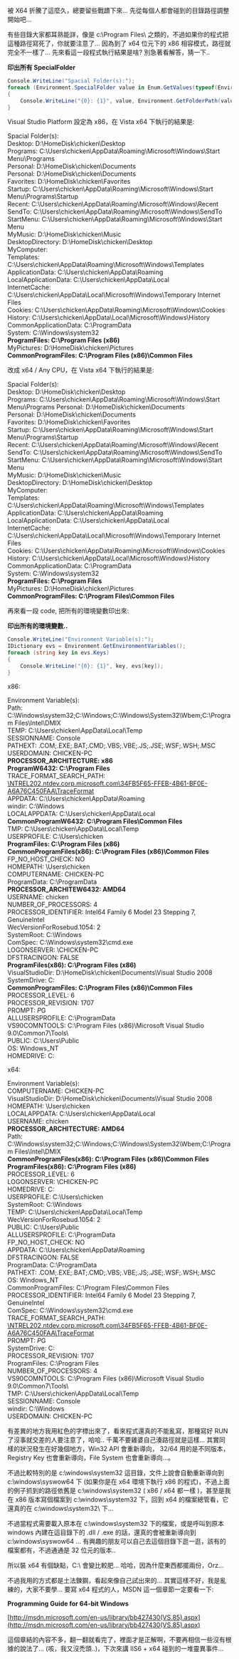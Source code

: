 被 X64 折騰了這麼久，總要留些戰蹟下來... 先從每個人都會碰到的目錄路徑調整開始吧...

有些目錄大家都耳熟能詳，像是 c:\Program Files\ 之類的，不過如果你的程式把這種路徑寫死了，你就要注意了... 因為到了 x64 位元下的 x86 相容模式，路徑就完全不一樣了... 先來看這一段程式執行結果是啥? 別急著看解答，猜一下..

**印出所有 SpecialFolder**

```csharp
Console.WriteLine("Spacial Folder(s):");
foreach (Environment.SpecialFolder value in Enum.GetValues(typeof(Environment.SpecialFolder)))
{
    Console.WriteLine("{0}: {1}", value, Environment.GetFolderPath(value));
}
```

Visual Studio Platform 設定為 x86，在 Vista x64 下執行的結果是:

Spacial Folder(s):  
Desktop: D:\HomeDisk\chicken\Desktop  
Programs: C:\Users\chicken\AppData\Roaming\Microsoft\Windows\Start Menu\Programs  
Personal: D:\HomeDisk\chicken\Documents  
Personal: D:\HomeDisk\chicken\Documents  
Favorites: D:\HomeDisk\chicken\Favorites  
Startup: C:\Users\chicken\AppData\Roaming\Microsoft\Windows\Start Menu\Programs\Startup  
Recent: C:\Users\chicken\AppData\Roaming\Microsoft\Windows\Recent  
SendTo: C:\Users\chicken\AppData\Roaming\Microsoft\Windows\SendTo  
StartMenu: C:\Users\chicken\AppData\Roaming\Microsoft\Windows\Start Menu  
MyMusic: D:\HomeDisk\chicken\Music  
DesktopDirectory: D:\HomeDisk\chicken\Desktop  
MyComputer:   
Templates: C:\Users\chicken\AppData\Roaming\Microsoft\Windows\Templates  
ApplicationData: C:\Users\chicken\AppData\Roaming  
LocalApplicationData: C:\Users\chicken\AppData\Local  
InternetCache: C:\Users\chicken\AppData\Local\Microsoft\Windows\Temporary Internet Files  
Cookies: C:\Users\chicken\AppData\Roaming\Microsoft\Windows\Cookies  
History: C:\Users\chicken\AppData\Local\Microsoft\Windows\History  
CommonApplicationData: C:\ProgramData  
System: C:\Windows\system32  
**ProgramFiles: C:\Program Files (x86)**  
MyPictures: D:\HomeDisk\chicken\Pictures  
**CommonProgramFiles: C:\Program Files (x86)\Common Files**

改成 x64 / Any CPU，在 Vista x64 下執行的結果是:

Spacial Folder(s):  
Desktop: D:\HomeDisk\chicken\Desktop  
Programs: C:\Users\chicken\AppData\Roaming\Microsoft\Windows\Start Menu\Programs Personal: D:\HomeDisk\chicken\Documents  
Personal: D:\HomeDisk\chicken\Documents  
Favorites: D:\HomeDisk\chicken\Favorites  
Startup: C:\Users\chicken\AppData\Roaming\Microsoft\Windows\Start Menu\Programs\Startup  
Recent: C:\Users\chicken\AppData\Roaming\Microsoft\Windows\Recent  
SendTo: C:\Users\chicken\AppData\Roaming\Microsoft\Windows\SendTo  
StartMenu: C:\Users\chicken\AppData\Roaming\Microsoft\Windows\Start Menu  
MyMusic: D:\HomeDisk\chicken\Music  
DesktopDirectory: D:\HomeDisk\chicken\Desktop  
MyComputer:  
Templates: C:\Users\chicken\AppData\Roaming\Microsoft\Windows\Templates  
ApplicationData: C:\Users\chicken\AppData\Roaming  
LocalApplicationData: C:\Users\chicken\AppData\Local  
InternetCache: C:\Users\chicken\AppData\Local\Microsoft\Windows\Temporary Internet Files  
Cookies: C:\Users\chicken\AppData\Roaming\Microsoft\Windows\Cookies  
History: C:\Users\chicken\AppData\Local\Microsoft\Windows\History  
CommonApplicationData: C:\ProgramData  
System: C:\Windows\system32  
**ProgramFiles: C:\Program Files**  
MyPictures: D:\HomeDisk\chicken\Pictures  
**CommonProgramFiles: C:\Program Files\Common Files**

再來看一段 code, 把所有的環境變數印出來:

**印出所有的環境變數..**

```csharp
Console.WriteLine("Environment Variable(s):");
IDictionary evs = Environment.GetEnvironmentVariables();
foreach (string key in evs.Keys)
{
    Console.WriteLine("{0}: {1}", key, evs[key]);
}
```

x86:

Environment Variable(s):  
Path: C:\Windows\system32;C:\Windows;C:\Windows\System32\Wbem;C:\Program Files\Intel\DMIX  
TEMP: C:\Users\chicken\AppData\Local\Temp  
SESSIONNAME: Console  
PATHEXT: .COM;.EXE;.BAT;.CMD;.VBS;.VBE;.JS;.JSE;.WSF;.WSH;.MSC  
USERDOMAIN: CHICKEN-PC  
**PROCESSOR_ARCHITECTURE: x86**  
**ProgramW6432: C:\Program Files**  
TRACE_FORMAT_SEARCH_PATH: [\\NTREL202.ntdev.corp.microsoft.com\34FB5F65-FFEB-4B61-BF0E-A6A76C450FAA\TraceFormat](file://\\NTREL202.ntdev.corp.microsoft.com\34FB5F65-FFEB-4B61-BF0E-A6A76C450FAA\TraceFormat)  
APPDATA: C:\Users\chicken\AppData\Roaming  
windir: C:\Windows  
LOCALAPPDATA: C:\Users\chicken\AppData\Local  
**CommonProgramW6432: C:\Program Files\Common Files**  
TMP: C:\Users\chicken\AppData\Local\Temp  
USERPROFILE: C:\Users\chicken  
**ProgramFiles: C:\Program Files (x86)**  
**CommonProgramFiles(x86): C:\Program Files (x86)\Common Files**  
FP_NO_HOST_CHECK: NO  
HOMEPATH: \Users\chicken  
COMPUTERNAME: CHICKEN-PC  
ProgramData: C:\ProgramData  
**PROCESSOR_ARCHITEW6432: AMD64**  
USERNAME: chicken  
NUMBER_OF_PROCESSORS: 4  
PROCESSOR_IDENTIFIER: Intel64 Family 6 Model 23 Stepping 7, GenuineIntel  
WecVersionForRosebud.1054: 2  
SystemRoot: C:\Windows  
ComSpec: C:\Windows\system32\cmd.exe  
LOGONSERVER: \\CHICKEN-PC  
DFSTRACINGON: FALSE  
**ProgramFiles(x86): C:\Program Files (x86)**  
VisualStudioDir: D:\HomeDisk\chicken\Documents\Visual Studio 2008  
SystemDrive: C:  
**CommonProgramFiles: C:\Program Files (x86)\Common Files**  
PROCESSOR_LEVEL: 6  
PROCESSOR_REVISION: 1707  
PROMPT: $P$G  
ALLUSERSPROFILE: C:\ProgramData  
VS90COMNTOOLS: C:\Program Files (x86)\Microsoft Visual Studio 9.0\Common7\Tools\  
PUBLIC: C:\Users\Public  
OS: Windows_NT  
HOMEDRIVE: C:

x64:

Environment Variable(s):  
COMPUTERNAME: CHICKEN-PC  
VisualStudioDir: D:\HomeDisk\chicken\Documents\Visual Studio 2008  
HOMEPATH: \Users\chicken  
LOCALAPPDATA: C:\Users\chicken\AppData\Local  
USERNAME: chicken  
**PROCESSOR_ARCHITECTURE: AMD64**  
Path: C:\Windows\system32;C:\Windows;C:\Windows\System32\Wbem;C:\Program Files\Intel\DMIX  
**CommonProgramFiles(x86): C:\Program Files (x86)\Common Files**  
**ProgramFiles(x86): C:\Program Files (x86)**  
PROCESSOR_LEVEL: 6  
LOGONSERVER: \\CHICKEN-PC  
HOMEDRIVE: C:  
USERPROFILE: C:\Users\chicken  
SystemRoot: C:\Windows  
TEMP: C:\Users\chicken\AppData\Local\Temp  
WecVersionForRosebud.1054: 2  
PUBLIC: C:\Users\Public  
ALLUSERSPROFILE: C:\ProgramData  
FP_NO_HOST_CHECK: NO  
APPDATA: C:\Users\chicken\AppData\Roaming  
DFSTRACINGON: FALSE  
ProgramData: C:\ProgramData  
PATHEXT: .COM;.EXE;.BAT;.CMD;.VBS;.VBE;.JS;.JSE;.WSF;.WSH;.MSC  
OS: Windows_NT  
CommonProgramFiles: C:\Program Files\Common Files  
PROCESSOR_IDENTIFIER: Intel64 Family 6 Model 23 Stepping 7, GenuineIntel  
ComSpec: C:\Windows\system32\cmd.exe  
TRACE_FORMAT_SEARCH_PATH: [\\NTREL202.ntdev.corp.microsoft.com\34FB5F65-FFEB-4B61-BF0E-A6A76C450FAA\TraceFormat](file://\\NTREL202.ntdev.corp.microsoft.com\34FB5F65-FFEB-4B61-BF0E-A6A76C450FAA\TraceFormat)  
PROMPT: $P$G  
SystemDrive: C:  
PROCESSOR_REVISION: 1707  
ProgramFiles: C:\Program Files  
NUMBER_OF_PROCESSORS: 4  
VS90COMNTOOLS: C:\Program Files (x86)\Microsoft Visual Studio 9.0\Common7\Tools\   
TMP: C:\Users\chicken\AppData\Local\Temp  
SESSIONNAME: Console  
windir: C:\Windows  
USERDOMAIN: CHICKEN-PC

有差異的地方我用紅色的字標出來了，看來程式還真的不能亂寫，那種寫好 RUN 了沒事就交差的人要注意了，哈哈.. 千萬不要雞婆自己湊路徑就是這樣... 其實同樣的狀況發生在好幾個地方，Win32 API 會重新導向， 32/64 用的是不同版本，Registry Key 也會重新導向，File System 也會重新導向...。

不過比較特別的是 c:\windows\system32 這目錄，文件上說會自動重新導向到 c:\windows\syswow64 下 (如果你是在 x64 環境下執行 x86 的程式)，不過上面的例子抓到的路徑依舊是 c:\windows\system32 ( x86 / x64 都一樣 )，甚至是我在 x86 版本寫個檔案到 c:\windows\system32 下，回到 x64 的檔案總管看，它還真的在 c:\windows\system32\ 下...

不過當程式需要載入原本在 c:\windows\system32 下的檔案，或是呼叫到原本 windows 內建在這目錄下的 .dll / .exe 的話，還真的會被重新導向到 c:\windows\syswow64 ... 有興趣的朋友可以自己去這個目錄下逛一逛，該有的檔案都有，不過通通是 32 位元的版本.. 

所以裝 x64 有個缺點，C:\ 會變比較肥... 哈哈，因為什麼東西都擺兩份，Orz...

不過我用的方式都是土法鍊鋼，看起來像自己試出來的... 其實這樣不好，我是亂練的，大家不要學... 要寫 x64 程式的人，MSDN 這一個章節一定要看一下:

**Programming Guide for 64-bit Windows**

[http://msdn.microsoft.com/en-us/library/bb427430(VS.85).aspx](http://msdn.microsoft.com/en-us/library/bb427430(VS.85).aspx)

這個章結的內容不多，翻一翻就看完了，裡面才是正解啊，不要再相信一些沒有根據的說法了... (咳，我又沒禿頭..)，下次來講 IIS6 + x64 碰到的一堆靈異事件...